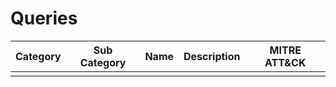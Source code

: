 # Queries

| Category | Sub Category | Name | Description | MITRE ATT&CK |
|----------|--------------|------|-------------|--------------|
|          |              |      |             |              |

